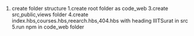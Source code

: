 1. create folder structure
1.create root folder as code_web
3.create src,public,views folder 
4.create index.hbs,courses.hbs,reearch.hbs,404.hbs with heading IIITSurat in src
5.run npm in code_web folder


